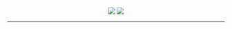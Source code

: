 
<br>
<p align="center">
  <img src="https://readme-typing-svg.herokuapp.com?font=Yeseva+One&duration=4000&pause=100&color=F7F7F7&size=25&center=true&vCenter=true&width=600&height=100&lines=D+i+o+r;J+a+n;"></a>
  <img src="https://readme-typing-svg.herokuapp.com?font=Yeseva+One&duration4000&pause=110&color=F7F7F7&size=17&center=true&vCenter=true&width=600&height=100&lines=でぃおーる;じゃな"></a>
</p>

___
